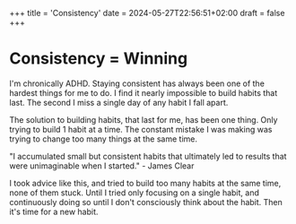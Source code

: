 +++
title = 'Consistency'
date = 2024-05-27T22:56:51+02:00
draft = false
+++

# Consistency = Winning

I'm chronically ADHD. Staying consistent has always been one of the hardest things for me to do. I find it nearly impossible to build habits that last. The second I miss a single day of any habit I fall apart.

The solution to building habits, that last for me, has been one thing. Only trying to build 1 habit at a time. The constant mistake I was making was trying to change too many things at the same time.

"I accumulated small but consistent habits that ultimately led to results that were unimaginable when I started." - James Clear

I took advice like this, and tried to build too many habits at the same time, none of them stuck. Until I tried only focusing on a single habit, and continuously doing so until I don't consciously think about the habit. Then it's time for a new habit.
